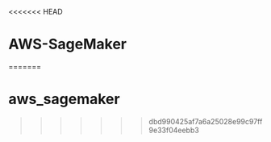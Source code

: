 <<<<<<< HEAD
# AWS-SageMaker
=======
# aws_sagemaker
>>>>>>> dbd990425af7a6a25028e99c97ff9e33f04eebb3
